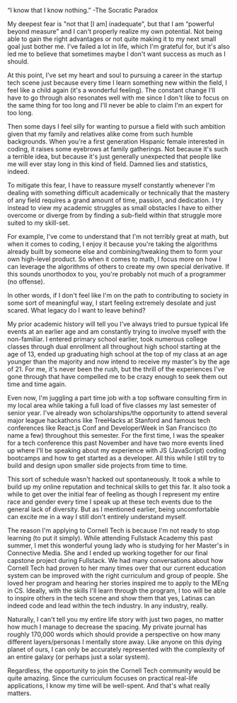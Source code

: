 “I know that I know nothing.” -The Socratic Paradox

My deepest fear is "not that [I am] inadequate", but that I am “powerful beyond measure” and I can't properly realize my own potential. Not being able to gain the right advantages or not quite making it to my next small goal just bother me. I've failed a lot in life, which I'm grateful for, but it's also led me to believe that sometimes maybe I don't want success as much as I should.

At this point, I've set my heart and soul to pursuing a career in the startup tech scene just because every time I learn something new within the field, I feel like a child again (it's a wonderful feeling). The constant change I'll have to go through also resonates well with me since I don't like to focus on the same thing for too long and I'll never be able to claim I'm an expert for too long.

Then some days I feel silly for wanting to pursue a field with such ambition given that my family and relatives alike come from such humble backgrounds. When you're a first generation Hispanic female interested in coding, it raises some eyebrows at family gatherings. Not because it's such a terrible idea, but because it's just generally unexpected that people like me will ever stay long in this kind of field. Damned lies and statistics, indeed.

To mitigate this fear, I have to reassure myself constantly whenever I'm dealing with something difficult academically or technically that the mastery of any field requires a grand amount of time, passion, and dedication. I try instead to view my academic struggles as small obstacles I have to either overcome or diverge from by finding a sub-field within that struggle more suited to my skill-set.

For example, I've come to understand that I'm not terribly great at math, but when it comes to coding, I enjoy it because you're taking the algorithms already built by someone else and combining/tweaking them to form your own high-level product. So when it comes to math, I focus more on how I can leverage the algorithms of others to create my own special derivative. If this sounds unorthodox to you, you're probably not much of a programmer (no offense).

In other words, if I don't feel like I'm on the path to contributing to society in some sort of meaningful way, I start feeling extremely desolate and just scared. What legacy do I want to leave behind?

My prior academic history will tell you I've always tried to pursue typical life events at an earlier age and am constantly trying to involve myself with the non-familiar. I entered primary school earlier, took numerous college classes through dual enrollment all throughout high school starting at the age of 13, ended up graduating high school at the top of my class at an age younger than the majority and now intend to receive my master's by the age of 21. For me, it's never been the rush, but the thrill of the experiences I've gone through that have compelled me to be crazy enough to seek them out time and time again.

Even now, I'm juggling a part time job with a top software consulting firm in my local area while taking a full load of five classes my last semester of senior year. I've already won scholarships/the opportunity to attend several major league hackathons like TreeHacks at Stanford and famous tech conferences like React.js Conf and DeveloperWeek in San Francisco (to name a few) throughout this semester. For the first time, I was the speaker for a tech conference this past November and have two more events lined up where I'll be speaking about my experience with JS (JavaScript) coding bootcamps and how to get started as a developer. All this while I still try to build and design upon smaller side projects from time to time.

This sort of schedule wasn't hacked out spontaneously. It took a while to build up my online reputation and technical skills to get this far. It also took a while to get over the initial fear of feeling as though I represent my entire race and gender every time I speak up at these tech events due to the general lack of diversity. But as I mentioned earlier, being uncomfortable can excite me in a way I still don't entirely understand myself.

The reason I'm applying to Cornell Tech is because I'm not ready to stop learning (to put it simply). While attending Fullstack Academy this past summer, I met this wonderful young lady who is studying for her Master's in Connective Media. She and I ended up working together for our final capstone project during Fullstack. We had many conversations about how Cornell Tech had proven to her many times over that our current education system can be improved with the right curriculum and group of people. She loved her program and hearing her stories inspired me to apply to the MEng in CS. Ideally, with the skills I'll learn through the program, I too will be able to inspire others in the tech scene and show them that yes, Latinas can indeed code and lead within the tech industry. In any industry, really.

Naturally, I can't tell you my entire life story with just two pages, no matter how much I manage to decrease the spacing. My private journal has roughly 170,000 words which should provide a perspective on how many different layers/personas I mentally store away. Like anyone on this dying planet of ours, I can only be accurately represented with the complexity of an entire galaxy (or perhaps just a solar system).

Regardless, the opportunity to join the Cornell Tech community would be quite amazing. Since the curriculum focuses on practical real-life applications, I know my time will be well-spent. And that's what really matters.